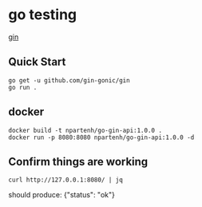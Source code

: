 # go testing

[gin](https://github.com/gin-gonic/gin)

## Quick Start

```
go get -u github.com/gin-gonic/gin
go run .
```

## docker

```
docker build -t npartenh/go-gin-api:1.0.0 .
docker run -p 8080:8080 npartenh/go-gin-api:1.0.0 -d
```

## Confirm things are working

```
curl http://127.0.0.1:8080/ | jq
```

should produce: {"status": "ok"}
